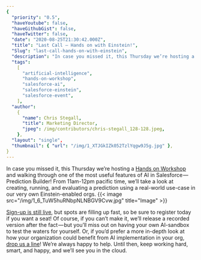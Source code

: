 ```yaml
---
{
  "priority": "0.5",
  "haveYoutube": false,
  "haveGithubGist": false,
  "haveTwitter": false,
  "date": "2020-08-25T21:30:42.000Z",
  "title": "Last Call — Hands on with Einstein!",
  "Slug": "last-call-hands-on-with-einstein",
  "description": "In case you missed it, this Thursday we’re hosting a Hands on Workshop and walking through one of the most useful features of AI in Salesforce — Prediction Builder!.",
  "tags":
    [
      "artificial-intelligence",
      "hands-on-workshop",
      "salesforce-ai",
      "salesforce-einstein",
      "salesforce-event",
    ],
  "author":
    {
      "name": Chris Stegall,
      "title": Marketing Director,
      "jpeg": /img/contributors/chris-stegall_128-128.jpeg,
    },
  "layout": "single",
  "thumbnail": { "url": "/img/1_XTJGkIZk052TzlYqgw9J5g.jpg" },
}
---
```


In case you missed it, this Thursday we’re hosting a [Hands on Workshop](https://events.mkpartners.com/EinsteinWorkshop) and walking through one of the most useful features of AI in Salesforce — Prediction Builder!
From 11am-12pm pacific time, we’ll take a look at creating, running, and evaluating a prediction using a real-world use-case in our very own Einstein-enabled orgs.
{{< image src="/img/1_6_TuW5huRNbpNLNBGV9Cvw.jpg" title="Image" >}}

[Sign-up is still live](https://events.mkpartners.com/EinsteinWorkshop), but spots are filling up fast, so be sure to register today if you want a seat!
Of course, if you can’t make it, we’ll release a recorded version after the fact — but you’ll miss out on having your own AI-sandbox to test the waters for yourself. Or, if you’d prefer a more in-depth look at how your organization could benefit from AI implementation in your org, [drop us a line](https://www.mkpartners.com/contact/)! We’re always happy to help.
Until then, keep working hard, smart, and happy, and we’ll see you in the cloud.
